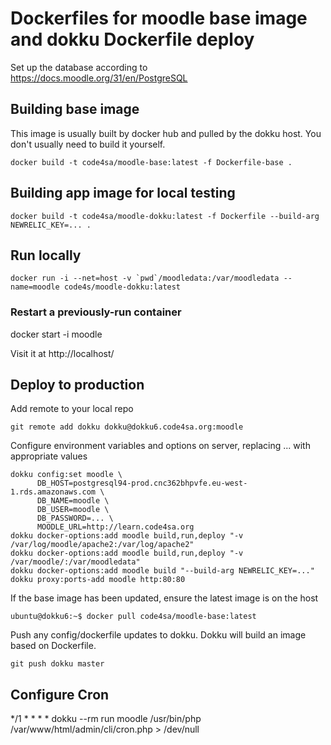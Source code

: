 # Dockerfiles for moodle base image and dokku Dockerfile deploy

Set up the database according to https://docs.moodle.org/31/en/PostgreSQL

## Building base image

This image is usually built by docker hub and pulled by the dokku host. You don't usually need to build it yourself.

```shell
docker build -t code4sa/moodle-base:latest -f Dockerfile-base .
```

## Building app image for local testing

```shell
docker build -t code4sa/moodle-dokku:latest -f Dockerfile --build-arg NEWRELIC_KEY=... .
```

## Run locally

```shell
docker run -i --net=host -v `pwd`/moodledata:/var/moodledata --name=moodle code4s/moodle-dokku:latest
```

### Restart a previously-run container

docker start -i moodle

Visit it at http://localhost/

## Deploy to production

Add remote to your local repo

    git remote add dokku dokku@dokku6.code4sa.org:moodle

Configure environment variables and options on server, replacing ... with appropriate values

```
dokku config:set moodle \
      DB_HOST=postgresql94-prod.cnc362bhpvfe.eu-west-1.rds.amazonaws.com \
      DB_NAME=moodle \
      DB_USER=moodle \
      DB_PASSWORD=... \
      MOODLE_URL=http://learn.code4sa.org
dokku docker-options:add moodle build,run,deploy "-v /var/log/moodle/apache2:/var/log/apache2"
dokku docker-options:add moodle build,run,deploy "-v /var/moodle/:/var/moodledata"
dokku docker-options:add moodle build "--build-arg NEWRELIC_KEY=..."
dokku proxy:ports-add moodle http:80:80
```

If the base image has been updated, ensure the latest image is on the host

    ubuntu@dokku6:~$ docker pull code4sa/moodle-base:latest

Push any config/dockerfile updates to dokku. Dokku will build an image based on Dockerfile.

    git push dokku master

## Configure Cron

*/1 * * * * dokku --rm run  moodle /usr/bin/php /var/www/html/admin/cli/cron.php > /dev/null